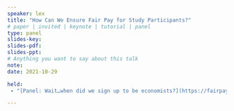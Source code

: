 ```yaml
---
speaker: lex
title: "How Can We Ensure Fair Pay for Study Participants?"
# paper | invited | keynote | tutorial | panel
type: panel
slides-key: 
slides-pdf:
slides-ppt: 
# Anything you want to say about this talk
note:
date: 2021-10-29

held:
 - "[Panel: Wait…when did we sign up to be economists?](https://fairpayvis2021.github.io/fairpayvis2021/), IEEE VIS, 2021-10-29."

---
```

